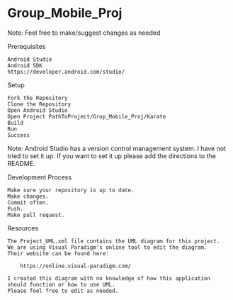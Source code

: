# Group_Mobile_Proj

Note: Feel free to make/suggest changes as needed

Prerequisites

	Android Studio
	Android SDK
	https://developer.android.com/studio/

Setup

	Fork the Repository
	Clone the Repository
	Open Android Studio
	Open Project PathToProject/Grop_Mobile_Proj/Karate
	Build
	Run
	Success

Note: Android Studio has a version control management system. I have not tried to set it up. If you want to set it up please add the directions to the README.

Development Process

	Make sure your repository is up to date.
	Make changes.
	Commit often.
	Push.
	Make pull request.

Resources

	The Project_UML.xml file contains the UML diagram for this project.
	We are using Visual Paradigm's online tool to edit the diagram. 
	Their website can be found here:

		https://online.visual-paradigm.com/

	I created this diagram with no knowledge of how this application should function or how to use UML.
	Please feel free to edit as needed.